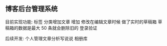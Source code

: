 ## 博客后台管理系统

目前实现功能: 标签 分类增加文章 增加 修改在编辑文章时候 做了实时的草稿箱 草稿箱的数据是最大 50 条就会删除旧的 登录验证

后续开发: 个人管理文章分析写说说 相册库
